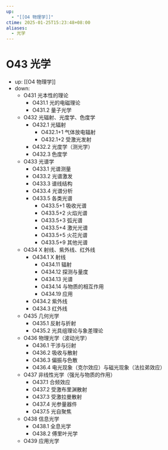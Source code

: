 ```yaml
---
up:
  - "[[O4 物理学]]"
ctime: 2025-01-25T15:23:48+08:00
aliases:
  - 光学
---
```


# O43 光学

- up: [[O4 物理学]]
- down:	
	- O431 光本性的理论
		- O431.1 光的电磁理论
		- O431.2 量子光学
	- O432 光辐射、光度学、色度学
		- O432.1 光辐射
			- O432.1+1 气体放电辐射
			- O432.1+2 受激光发射
		- O432.2 光度学（测光学）
		- O432.3 色度学
	- O433 光谱学
		- O433.1 光谱测量
		- O433.2 光谱激发
		- O433.3 谱线结构
		- O433.4 光谱分析
		- O433.5 各类光谱
			- O433.5+1 吸收光谱
			- O433.5+2 火焰光谱
			- O433.5+3 弧光谱
			- O433.5+4 激光光谱
			- O433.5+5 火花光谱
			- O433.5+9 其他光谱
	- O434 X 射线、紫外线、红外线
		- O434.1 X 射线
			- O434.11 辐射
			- O434.12 探测与量度
			- O434.13 光谱
			- O434.14 与物质的相互作用
			- O434.19 应用
		- O434.2 紫外线
		- O434.3 红外线
	- O435 几何光学
		- O435.1 反射与折射
		- O435.2 光具组理论与象差理论
	- O436 物理光学（波动光学）
		- O436.1 干涉与衍射
		- O436.2 吸收与散射
		- O436.3 偏振与色散
		- O436.4 电光现象（克尔效应）与磁光现象（法拉弟效应）
	- O437 非线性光学（强光与物质的作用）
		- O437.1 合频效应
		- O437.2 受激布里渊散射
		- O437.3 受激拉曼散射
		- O437.4 光参量器件
		- O437.5 光自聚焦
	- O438 信息光学
		- O438.1 全息光学
		- O438.2 傅里叶光学
	- O439 应用光学
	
